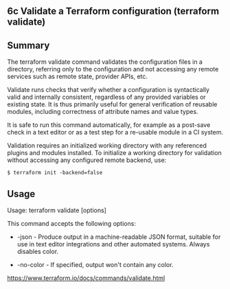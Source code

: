 ## 6c 	Validate a Terraform configuration (terraform validate)

## Summary
The terraform validate command validates the configuration files in a directory, referring only to the configuration and not accessing any remote services such as remote state, provider APIs, etc.

Validate runs checks that verify whether a configuration is syntactically valid and internally consistent, regardless of any provided variables or existing state. It is thus primarily useful for general verification of reusable modules, including correctness of attribute names and value types.

It is safe to run this command automatically, for example as a post-save check in a text editor or as a test step for a re-usable module in a CI system.

Validation requires an initialized working directory with any referenced plugins and modules installed. To initialize a working directory for validation without accessing any configured remote backend, use:

```
$ terraform init -backend=false
```

## Usage

Usage: terraform validate [options]

This command accepts the following options:

* -json - Produce output in a machine-readable JSON format, suitable for use in text editor integrations and other automated systems. Always disables color.

* -no-color - If specified, output won't contain any color.

https://www.terraform.io/docs/commands/validate.html